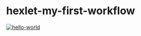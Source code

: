 # hexlet-my-first-workflow

[![hello-world](https://github.com/VitalGa/hexlet-my-first-workflow/actions/workflows/hello-world.yml/badge.svg)](https://github.com/VitalGa/hexlet-my-first-workflow/actions/workflows/hello-world.yml)